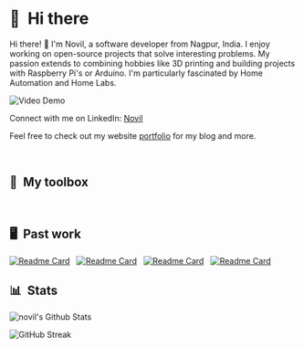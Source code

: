 
# 👋 &nbsp;Hi there

Hi there! 👋 I'm Novil, a software developer from Nagpur, India. I enjoy working on open-source projects that solve interesting problems. My passion extends to combining hobbies like 3D printing and building projects with Raspberry Pi's or Arduino. I'm particularly fascinated by Home Automation and Home Labs.



![Video Demo](production%20ID_4496268.gif)



Connect with me on LinkedIn: [Novil](https://www.linkedin.com/in/novilbarapatre/)

Feel free to check out my website [portfolio](https://portfolio-nov.netlify.app/) for my blog and more.


&nbsp;
## 🧰 &nbsp;My toolbox

&nbsp;

## 🖥 &nbsp;Past work

[![Readme Card](https://github-readme-stats.vercel.app/api/pin/?username=thenovil&repo=LOGIN-PAGE-nov&bg_color=0d1116&title_color=ce09ec&text_color=a4aacb&icon_color=007ec6)](https://github.com/thenovil/LOGIN-PAGE-nov) &nbsp; 
[![Readme Card](https://github-readme-stats.vercel.app/api/pin/?username=thenovil&repo=TODO-APP-REACT-nov&bg_color=0d1116&title_color=ce09ec&text_color=a4aacb&icon_color=007ec6)](https://github.com/thenovil/TODO-APP-REACT-nov)
&nbsp;
[![Readme Card](https://github-readme-stats.vercel.app/api/pin/?username=thenovil&repo=QR_CODE-gen&bg_color=0d1116&title_color=ce09ec&text_color=a4aacb&icon_color=007ec6)](https://github.com/thenovil/QR_CODE-gen)
&nbsp;
[![Readme Card](https://github-readme-stats.vercel.app/api/pin/?username=thenovil&repo=simple-calculator-novil&bg_color=0d1116&title_color=ce09ec&text_color=a4aacb&icon_color=007ec6)](https://github.com/thenovil/simple-calculator-novil)
&nbsp;
## 📊 &nbsp;Stats

![novil's Github Stats](https://github-readme-stats.vercel.app/api?username=thenovil&hide=contribs,prs&show_icons=true&bg_color=0d1116&title_color=ce09ec&text_color=a4aacb&icon_color=007ec6)

![GitHub Streak](https://github-readme-streak-stats.herokuapp.com/?user=thenovil&theme=dark&count_private=true&bg_color=0d1116&title_color=ce09ec&text_color=a4aacb&icon_color=007ec6)


